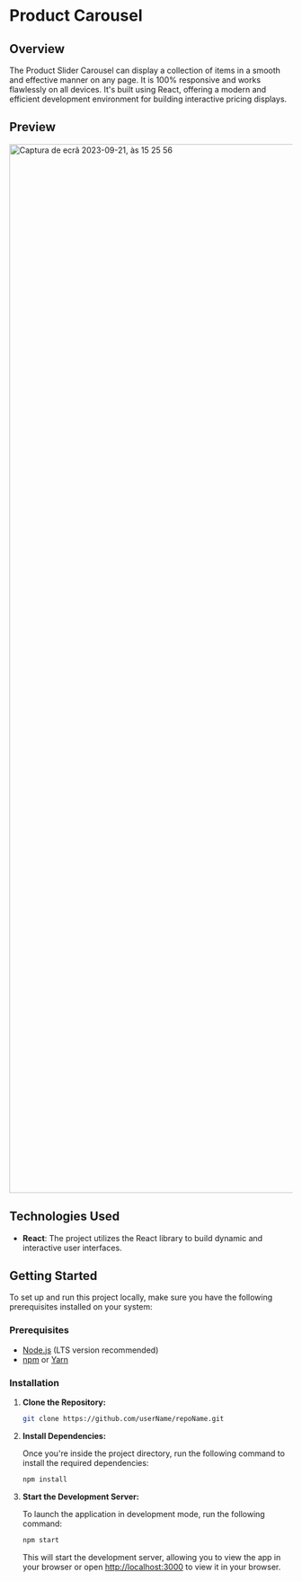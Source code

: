 # Product Carousel

## Overview

The Product Slider Carousel can display a collection of items in a smooth and effective manner on any page. It is 100% responsive and works flawlessly on all devices. It's built using React, offering a modern and efficient development environment for building interactive pricing displays.

## Preview

<img width="1867" alt="Captura de ecrã 2023-09-21, às 15 25 56" src="https://github.com/SakuraScripter/product-carousel/assets/115422221/73459733-864a-42bd-bdc5-bf4c833c717a">

## Technologies Used

- **React**: The project utilizes the React library to build dynamic and interactive user interfaces.

## Getting Started

To set up and run this project locally, make sure you have the following prerequisites installed on your system:

### Prerequisites

- [Node.js](https://nodejs.org/) (LTS version recommended)
- [npm](https://www.npmjs.com/) or [Yarn](https://yarnpkg.com/)

### Installation

1. **Clone the Repository:**

   ```bash
   git clone https://github.com/userName/repoName.git
   ```

2. **Install Dependencies:**

   Once you're inside the project directory, run the following command to install the required dependencies:

   ```bash
   npm install
   ```

3. **Start the Development Server:**

   To launch the application in development mode, run the following command:

   ```bash
   npm start
   ```

   This will start the development server, allowing you to view the app in your browser or open [http://localhost:3000](http://localhost:3000) to view it in your browser.
